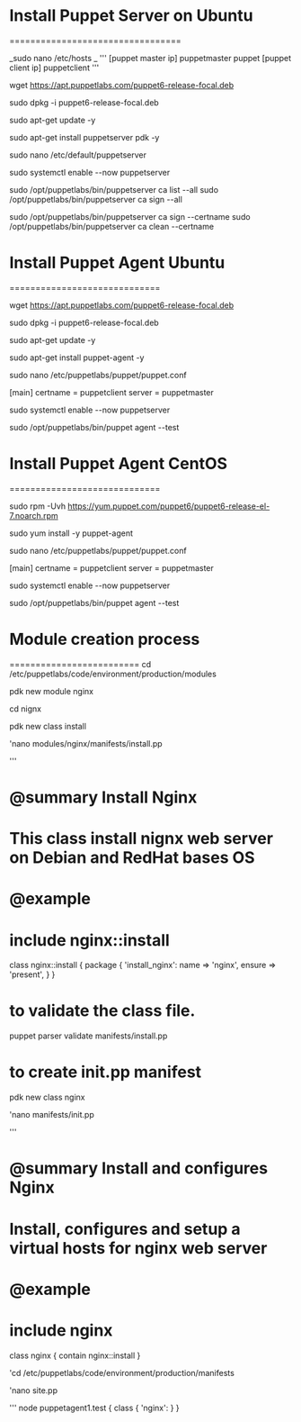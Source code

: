 # Install Puppet Server on Ubuntu
=================================

_sudo nano /etc/hosts
_
'''
[puppet master ip] puppetmaster puppet
[puppet client ip] puppetclient
'''

wget https://apt.puppetlabs.com/puppet6-release-focal.deb

sudo dpkg -i puppet6-release-focal.deb

sudo apt-get update -y

sudo apt-get install puppetserver pdk -y

sudo nano /etc/default/puppetserver

sudo systemctl enable --now puppetserver

sudo /opt/puppetlabs/bin/puppetserver ca list --all
sudo /opt/puppetlabs/bin/puppetserver ca sign --all

sudo /opt/puppetlabs/bin/puppetserver ca sign --certname <Agent Name>
sudo /opt/puppetlabs/bin/puppetserver ca clean --certname <Agent Name>

# Install Puppet Agent Ubuntu
=============================

wget https://apt.puppetlabs.com/puppet6-release-focal.deb

sudo dpkg -i puppet6-release-focal.deb

sudo apt-get update -y

sudo apt-get install puppet-agent -y

sudo nano /etc/puppetlabs/puppet/puppet.conf

[main]
certname = puppetclient
server = puppetmaster

sudo systemctl enable --now puppetserver

sudo /opt/puppetlabs/bin/puppet agent --test


# Install Puppet Agent CentOS
=============================

sudo rpm -Uvh https://yum.puppet.com/puppet6/puppet6-release-el-7.noarch.rpm

sudo yum install -y puppet-agent

sudo nano /etc/puppetlabs/puppet/puppet.conf

[main]
certname = puppetclient
server = puppetmaster

sudo systemctl enable --now puppetserver

sudo /opt/puppetlabs/bin/puppet agent --test


# Module creation process
=========================
cd /etc/puppetlabs/code/environment/production/modules

pdk new module nginx

cd nignx

pdk new class install

'nano modules/nginx/manifests/install.pp

'''
# @summary Install Nginx
#
# This class install nignx web server on Debian and RedHat bases OS
#
# @example
#   include nginx::install
class nginx::install {
  package { 'install_nginx':
    name   => 'nginx',
    ensure => 'present',
  }
}

# to validate the class file.
puppet parser validate manifests/install.pp

# to create init.pp manifest
pdk new class nginx

'nano manifests/init.pp

'''
# @summary Install and configures Nginx
#
# Install, configures and setup a virtual hosts for nginx web server
#
# @example
#   include nginx
class nginx {
  contain nginx::install
}

'cd /etc/puppetlabs/code/environment/production/manifests

'nano site.pp

'''
node puppetagent1.test {
  class { 'nginx': }
}


